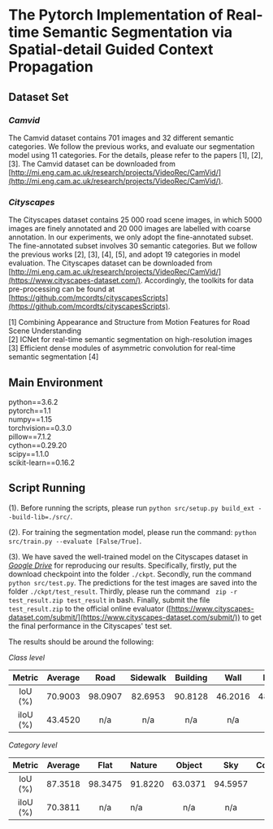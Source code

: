 # The Pytorch  Implementation of Real-time Semantic Segmentation via Spatial-detail Guided Context Propagation

## Dataset Set
### *Camvid*
The Camvid dataset contains 701 images and 32 different semantic categories. We follow the previous works, and evaluate our segmentation model using 11 categories. For the details, please refer to the papers [1], [2], [3]. The Camvid dataset can be downloaded from [http://mi.eng.cam.ac.uk/research/projects/VideoRec/CamVid/](http://mi.eng.cam.ac.uk/research/projects/VideoRec/CamVid/).     

### *Cityscapes*
The Cityscapes dataset contains 25 000 road scene images, in which 5000 images are finely annotated and 20 000 images are labelled with coarse annotation. In our experiments, we only adopt the fine-annotated subset. The fine-annotated subset involves 30 semantic categories. But we follow the previous works [2], [3], [4], [5], and adopt 19 categories in model evaluation.  The Cityscapes dataset can be downloaded from [http://mi.eng.cam.ac.uk/research/projects/VideoRec/CamVid/](https://www.cityscapes-dataset.com/). Accordingly, the toolkits for data pre-processing can be found at [https://github.com/mcordts/cityscapesScripts](https://github.com/mcordts/cityscapesScripts).

[1] Combining Appearance and Structure from Motion Features for Road Scene Understanding  
[2] ICNet for real-time semantic segmentation on high-resolution images  
[3] Efficient dense modules of asymmetric convolution for real-time semantic segmentation
[4] 

## Main Environment
python==3.6.2  
pytorch==1.1  
numpy==1.15  
torchvision==0.3.0  
pillow==7.1.2  
cython==0.29.20  
scipy==1.1.0  
scikit-learn==0.16.2  



## Script Running 

(1). Before running the scripts, please run `python src/setup.py build_ext --build-lib=./src/`.  

(2). For training the segmentation model, please run the command: `python src/train.py --evaluate [False/True]`.   

(3). We have saved the well-trained model on the Cityscapes dataset in [*Google Drive*](https://drive.google.com/drive/folders/1VuN_qSXjU3A1vQhT1JJH4PZbdJcHmdO2?usp=sharing) for reproducing our results. Specifically, firstly, put the download checkpoint into the folder `./ckpt`. Secondly, run the command `python src/test.py`. The predictions for the test images are saved into the folder  `./ckpt/test_result`. Thirdly, please  run the command ` zip -r test_result.zip test_result` in bash. Finally, submit the file `test_result.zip`  to the official online evaluator ([https://www.cityscapes-dataset.com/submit/](https://www.cityscapes-dataset.com/submit/)) to get the final performance in the Cityscapes' test set.

The results should be around the following:

*Class level*

|  Metric  | Average |  Road   | Sidewalk | Building |  Wall   |  Fence  |  Pole   | Trafficilight | Trafficsign | Vegetation | Terrain |   Sky   | Person  |  Rider  |   Car   |  Truck  |   Bus   |  Train  | Motorcycle | Bicycle |
|:--------:|:-------:|:-------:|:--------:|:--------:|:-------:|:-------:|:-------:|:-------------:|:-----------:|:----------:|:-------:|:-------:|:-------:|:-------:|:-------:|:-------:|:-------:|:-------:|:----------:|:-------:|
| IoU (%)  | 70.9003 | 98.0907 | 82.6953  | 90.8128  | 46.2016 | 48.8514 | 56.3521 |    61.3421    |   68.3546   |  92.0528   | 69.1465 | 94.5957 | 79.5957 | 61.4092 | 93.6822 | 53.2762 | 69.9236 | 60.5087 |  53.1659   | 67.0485 |
| iIoU (%) | 43.4520 |   n/a   | n/a  | n/a  | n/a | n/a | n/a |    n/a    |   n/a   |  n/a   | n/a | n/a | 56.2162 | 35.7356 | 85.4904 | 22.7908 | 38.0693 | 29.0138 |  29.1411   | 51.1591 |

*Category level*

| Metric  | Average |Flat|Nature|Object|Sky|Construction|Human| Vehicle |
|:-------:|:-------:|:---:|:---|:---:|:---:|:---:|:---:|:-------:|
|IoU (%)| 87.3518 |98.3475|91.8220|63.0371|94.5957|91.0540|79.8839|92.7222|
| iIoU (%) | 70.3811 |n/a|n/a|n/a|n/a|n/a|57.425|83.371|

